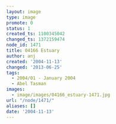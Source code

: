 ```yaml
---
layout: image
type: image
promote: 0
status: 1
created_ts: 1100345042
changed_ts: 1372159474
node_id: 1471
title: 04166 Estuary
author: anj
created: '2004-11-13'
changed: '2013-06-25'
tags:
  - 2004/01 - January 2004
  - Abel Tasman
images:
  - image/images/04166_estuary-1471.jpg
url: "/node/1471/"
aliases: []
date: '2004-11-13'
---
```


